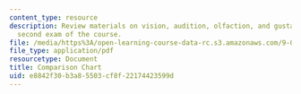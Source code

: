 ```yaml
---
content_type: resource
description: Review materials on vision, audition, olfaction, and gustation for the
  second exam of the course.
file: /media/https%3A/open-learning-course-data-rc.s3.amazonaws.com/9-01-introduction-to-neuroscience-fall-2007/e8842f30b3a85503cf8f22174423599d_ex2_comp_chrt.pdf
file_type: application/pdf
resourcetype: Document
title: Comparison Chart
uid: e8842f30-b3a8-5503-cf8f-22174423599d
---
```

